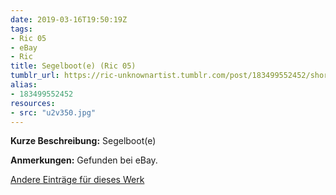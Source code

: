 ```yaml
---
date: 2019-03-16T19:50:19Z
tags:
- Ric 05
- eBay
- Ric
title: Segelboot(e) (Ric 05)
tumblr_url: https://ric-unknownartist.tumblr.com/post/183499552452/short-description-sailing-boat-notes-found-on
alias:
- 183499552452
resources:
- src: "u2v350.jpg"
---
```


**Kurze Beschreibung:** Segelboot(e)

**Anmerkungen:** Gefunden bei eBay.

[Andere Einträge für dieses Werk](/de/tags/ric-05)
